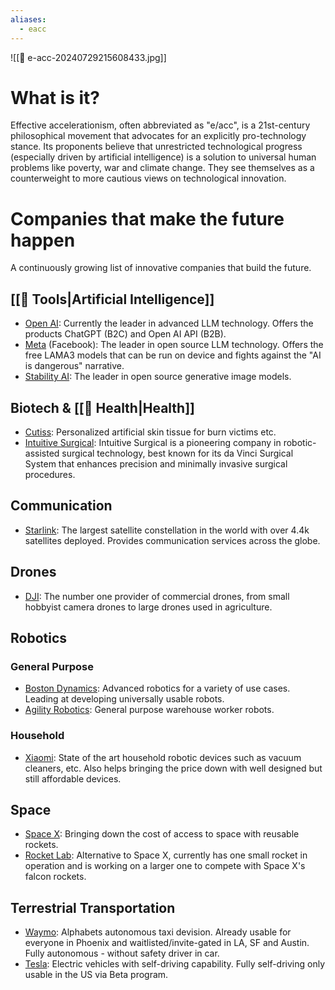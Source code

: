 ```yaml
---
aliases:
  - eacc
---
```

![[🦾 e-acc-20240729215608433.jpg]]

# What is it?

Effective accelerationism, often abbreviated as "e/acc", is a 21st-century philosophical movement that advocates for an explicitly pro-technology stance. Its proponents believe that unrestricted technological progress (especially driven by artificial intelligence) is a solution to universal human problems like poverty, war and climate change. They see themselves as a counterweight to more cautious views on technological innovation.

# Companies that make the future happen

A continuously growing list of innovative companies that build the future.

## [[🤖 Tools|Artificial Intelligence]]

* [Open AI](https://openai.com/): Currently the leader in advanced LLM technology. Offers the products ChatGPT (B2C) and Open AI API (B2B).
* [Meta](https://about.meta.com/) (Facebook): The leader in open source LLM technology. Offers the free LAMA3 models that can be run on device and fights against the "AI is dangerous" narrative.
* [Stability AI](https://stability.ai/):  The leader in open source generative image models.

## Biotech & [[💊 Health|Health]]

* [Cutiss](https://cutiss.swiss/): Personalized artificial skin tissue for burn victims etc.
* [Intuitive Surgical](https://www.intuitive.com/en-us): Intuitive Surgical is a pioneering company in robotic-assisted surgical technology, best known for its da Vinci Surgical System that enhances precision and minimally invasive surgical procedures. 

## Communication

* [Starlink](https://www.starlink.com/): The largest satellite constellation in the world with over 4.4k satellites deployed. Provides communication services across the globe.

## Drones

* [DJI](https://www.dji.com/): The number one provider of commercial drones, from small hobbyist camera drones to large drones used in agriculture.

## Robotics

### General Purpose

* [Boston Dynamics](https://bostondynamics.com/): Advanced robotics for a variety of use cases. Leading at developing universally usable robots.
* [Agility Robotics](https://agilityrobotics.com/): General purpose warehouse worker robots.

### Household

* [Xiaomi](https://www.mi.com/global/): State of the art household robotic devices such as vacuum cleaners, etc. Also helps bringing the price down with well designed but still affordable devices.

## Space

* [Space X](https://www.spacex.com/): Bringing down the cost of access to space with reusable rockets.
* [Rocket Lab](https://www.rocketlabusa.com/): Alternative to Space X, currently has one small rocket in operation and is working on a larger one to compete with Space X's falcon rockets.

## Terrestrial Transportation

* [Waymo](https://waymo.com/): Alphabets autonomous taxi devision. Already usable for everyone in Phoenix and waitlisted/invite-gated in LA, SF and Austin. Fully autonomous - without safety driver in car.
* [Tesla](https://www.tesla.com/): Electric vehicles with self-driving capability. Fully self-driving only usable in the US via Beta program.